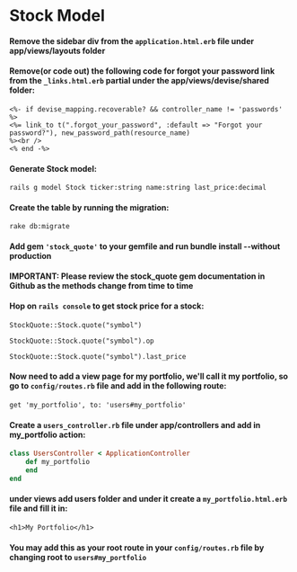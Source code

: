 # Stock Model

#### Remove the sidebar div from the `application.html.erb` file under app/views/layouts folder

#### Remove\(or code out\) the following code for forgot your password link from the `_links.html.erb` partial under the app/views/devise/shared folder:

```markup
<%- if devise_mapping.recoverable? && controller_name != 'passwords' %>
<%= link_to t(".forgot_your_password", :default => "Forgot your password?"), new_password_path(resource_name)
%><br />
<% end -%>
```

#### Generate Stock model:

`rails g model Stock ticker:string name:string last_price:decimal`

#### Create the table by running the migration:

`rake db:migrate`

#### Add gem `'stock_quote'` to your gemfile and run bundle install --without production

**IMPORTANT: Please review the stock\_quote gem documentation in Github as the methods change from time to time**

#### Hop on `rails console` to get stock price for a stock:

`StockQuote::Stock.quote("symbol")`

`StockQuote::Stock.quote("symbol").op`

`StockQuote::Stock.quote("symbol").last_price`

#### Now need to add a view page for my portfolio, we'll call it my portfolio, so go to `config/routes.rb` file and add in the following route:

`get 'my_portfolio', to: 'users#my_portfolio'`

#### Create a `users_controller.rb` file under app/controllers and add in my\_portfolio action:

```ruby
class UsersController < ApplicationController
    def my_portfolio
    end
end
```

#### under views add users folder and under it create a `my_portfolio.html.erb` file and fill it in:

`<h1>My Portfolio</h1>`

#### You may add this as your root route in your `config/routes.rb` file by changing root to `users#my_portfolio`

